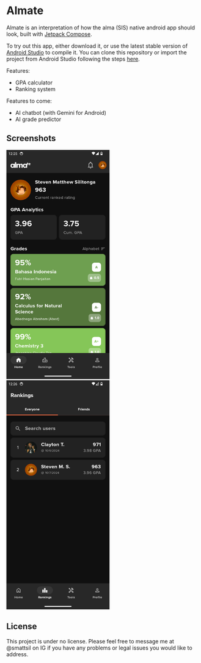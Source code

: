 # Almate

Almate is an interpretation of how the alma (SIS) native android app should look, built with [Jetpack Compose][compose].

To try out this app, either download it, or use the latest stable version
of [Android Studio](https://developer.android.com/studio) to compile it.
You can clone this repository or import the
project from Android Studio following the steps
[here](https://developer.android.com/jetpack/compose/setup#sample).

Features:
* GPA calculator
* Ranking system

Features to come:
* AI chatbot (with Gemini for Android)
* AI grade predictor

## Screenshots
<img src="Screenshots/home.png" alt="home" height="600px" /> <img src="Screenshots/rankings.png" alt="rankings.png" height="600px" />

## License
This project is under no license. Please feel free to message me at @smattsil on IG if you have any problems or legal issues you would like to address.

[compose]: https://developer.android.com/jetpack/compose
